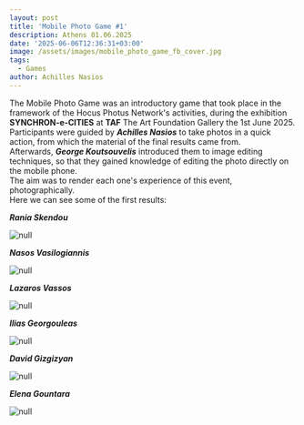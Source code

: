 ```yaml
---
layout: post
title: 'Mobile Photo Game #1'
description: Athens 01.06.2025
date: '2025-06-06T12:36:31+03:00'
image: /assets/images/mobile_photo_game_fb_cover.jpg
tags:
  - Games
author: Achilles Nasios
---
```

The Mobile Photo Game was an introductory game that took place in the framework of the Hocus Photus Network's activities, during the exhibition **SYNCHRON-e-CITIES** at **TAF** The Art Foundation Gallery the 1st June 2025. Participants were guided by _**Achilles Nasios**_ to take photos in a quick action, from which the material of the final results came from. \
Afterwards, **_George Koutsouvelis_** introduced them to image editing techniques, so that they gained knowledge of editing the photo directly on the mobile phone. \
The aim was to render each one's experience of this event, photographically.\
Here we can see some of the first results:

_**Rania Skendou**_

![null](/assets/images/r.-skendou.jpg)

_**Nasos Vasilogiannis**_

![null](/assets/images/ath-vas.jpg)

_**Lazaros Vassos**_

![null](/assets/images/lazaros.jpg)

_**Ilias Georgouleas**_

![null](/assets/images/ilias.jpg)

**_David Gizgizyan_**

![null](/assets/images/david.jpg)

_**Elena Gountara**_

![null](/assets/images/elena-goun.jpg)
